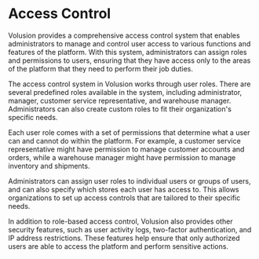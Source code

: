 # Access Control

Volusion provides a comprehensive access control system that enables administrators to manage and control user access to various functions and features of the platform. With this system, administrators can assign roles and permissions to users, ensuring that they have access only to the areas of the platform that they need to perform their job duties.

The access control system in Volusion works through user roles. There are several predefined roles available in the system, including administrator, manager, customer service representative, and warehouse manager. Administrators can also create custom roles to fit their organization's specific needs.

Each user role comes with a set of permissions that determine what a user can and cannot do within the platform. For example, a customer service representative might have permission to manage customer accounts and orders, while a warehouse manager might have permission to manage inventory and shipments.

Administrators can assign user roles to individual users or groups of users, and can also specify which stores each user has access to. This allows organizations to set up access controls that are tailored to their specific needs.

In addition to role-based access control, Volusion also provides other security features, such as user activity logs, two-factor authentication, and IP address restrictions. These features help ensure that only authorized users are able to access the platform and perform sensitive actions.
